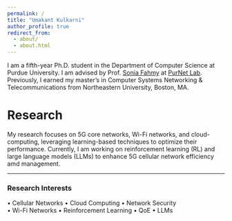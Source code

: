 ```yaml
---
permalink: /
title: "Umakant Kulkarni"
author_profile: true
redirect_from: 
  - about/
  - about.html
---
```


I am a fifth-year Ph.D. student in the Department of Computer Science at Purdue University. I am advised by Prof. [Sonia Fahmy](https://www.cs.purdue.edu/homes/fahmy/) at [PurNet Lab](https://gitlab.com/purnet-lab/purnet-lab.gitlab.io/-/wikis/home). Previously, I earned my master’s in Computer Systems Networking & Telecommunications from Northeastern University, Boston, MA.
<!--- Before joining Purdue, I worked as a Software Engineer at Microsoft, with primary focus on software development, architecture designing and building automation infrastructure for Affirmed Networks' Cloud Native 5G Mobile Core solution. Prior to that, I completed my master’s in Computer Systems Networking & Telecommunications from Northeastern University, Boston, MA USA. -->

Research
======

My research focuses on 5G core networks, Wi-Fi networks, and cloud-computing, leveraging learning-based techniques to optimize their performance. Currently, I am working on reinforcement learning (RL) and large language models (LLMs) to enhance 5G cellular network efficiency amd management.

---
### Research Interests  

• Cellular Networks • Cloud Computing • Network Security  
• Wi-Fi Networks • Reinforcement Learning • QoE • LLMs  

<!--- 
The main focus of my research is to enhance the user's QoE across various types of networks. For 5G cellular core networks, I proposed state management optimizations to reduce NF-to-database transaction times, significantly improving call setup time. In backhaul networks, I developed a multipath routing algorithm based on statistical flow measures to improve QoE for multimedia applications. For Wi-Fi networks, I introduced a QoE-aware dynamic resource allocation policy, particularly for long-duration QoE-sensitive flows. Recently, I designed a lightweight, protocol-agnostic Zero-Trust security architecture for 5G core networks. Currently, I am working on making this security solution adaptive to further optimize call setup time while maintaining a balance between performance and security.

Research Interests: Cellular Networks, Cloud Computing, Networking Systems, SDN-NFV, Network Slicing, Objective QoE, Packet Data Gateways, Wi-Fi Networks, Network Security, Reinforcement Learning, LLMs
 -->

